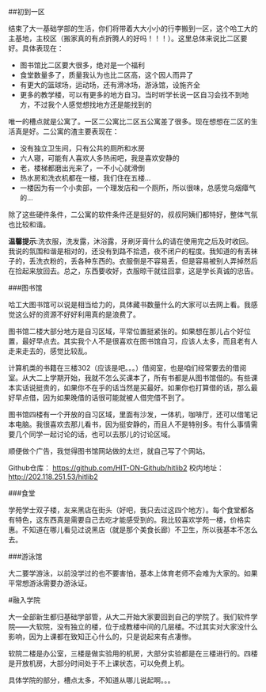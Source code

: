 ##初到一区

结束了大一基础学部的生活，你们将带着大大小小的行李搬到一区，这个哈工大的主基地，主校区（搬家真的有点折腾人的好吗！！！）。这里总体来说比二区要好。具体表现在：

* 图书馆比二区要大很多，绝对是一个福利
* 食堂数量多了，质量我认为也比二区高，这个因人而异了
* 有更大的篮球场，运动场，还有滑冰场，游泳馆，设施齐全
* 更多的教学楼，可以有更多的地方自习。当时听学长说一区自习会找不到地方，不过我个人感觉想找地方还是能找到的

唯一的槽点就是公寓了。一区二公寓比二区五公寓差了很多。现在想想在二区的生活真是好。二公寓的渣主要表现在：

* 没有独立卫生间，只有公共的厕所和水房
* 六人寝，可能有人喜欢人多热闹吧，我是喜欢安静的
* 老，楼梯都磨出光来了，一不小心就滑倒
* 热水房和洗衣机都在一楼，我们住在五楼...
* 一楼因为有一个小卖部，一个理发店和一个厕所，所以很味，总感觉乌烟瘴气的...

除了这些硬件条件，二公寓的软件条件还是挺好的，叔叔阿姨们都特好，整体气氛也比较和谐。

**温馨提示**:洗衣服，洗发露，沐浴露，牙刷牙膏什么的请在使用完之后及时收回。我说的氛围和谐是相对的，还没有到路不拾遗，夜不闭户的程度。我知道的有丢袜子的，丢洗衣粉的，丢各种东西的。衣服倒是不容易丢，但是容易被别人弄掉然后在捡起来放回去。总之，东西要收好，衣服晾干就往回拿，这是学长真诚的忠告。


###图书馆

哈工大图书馆可以说是相当给力的，具体藏书数量什么的大家可以去网上看。我感觉这么好的资源不好好利用真的是浪费了。

图书馆二楼大部分地方是自习区域，平常位置挺紧张的。如果想在那儿占个好位置，最好早点去。其实我个人不是很喜欢在图书馆自习，应该人太多，而且老有人走来走去的，感觉比较乱。

计算机类的书籍在三楼302（应该是吧。。。）借阅室，也是咱们经常要去的借阅室。从大二上学期开始，我就不怎么买课本了，所有书都是从图书馆借的。有些课本实话说挺贵的，如果你不在乎的话当然是买最好。如果你也打算借的话，那么最好早点借，因为如果晚借的话很可能就被人借完借不到了。

图书馆四楼有一个开放的自习区域，里面有沙发，一体机，咖啡厅，还可以借笔记本电脑。我很喜欢去那儿看书，因为挺安静的，而且人不是特别多。有什么事情需要几个同学一起讨论的话，也可以去那儿的讨论区域。 

顺便做个广告，我觉得图书馆网站做的太烂，就自己写了个网站。

Github仓库： https://github.com/HIT-ON-Github/hitlib2
校内地址：http://202.118.251.53/hitlib2

###食堂

学苑学士双子楼，友来黑店在街头（好吧，我只去过这四个地方）。每个食堂都各有特色，这东西真是需要自己去吃才能感受到的。我比较喜欢学苑一楼，价格实惠。不知道在哪儿看见过说黑店（就是那个美食长廊）不卫生，所以我基本不怎么去。

###游泳馆

大二要学游泳，以前没学过的也不要害怕，基本上体育老师不会难为大家的。如果平常想游泳需要办游泳证。

#融入学院

大一全部新生都归基础学部管，从大二开始大家要回到自己的学院了。我们软件学院——大软院，没有独立的楼，位于成教楼中间的几层楼。不过其实对大家没什么影响，因为上课都在致知正心什么的，只是说起来有点凄惨。

软院二楼是办公室，三楼是做实验用的机房，大部分实验都是在三楼进行的。四楼是开放机房，大部分时间处于不上课状态，可以免费上机。

具体学院的部分，槽点太多，不知道从哪儿说起啊。。。
